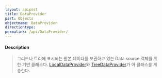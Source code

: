 ```yaml
---
layout: apipost
title: DataProvider
part: Objects
objectname: DataProvider
directiontype: 
permalink: /api/DataProvider/
---
```


#### Description

> 그리드나 트리에 표시되는 원본 데이터를 보관하고 있는 Data source 객체를 위한 기반 클래스다. [LocalDataProvider](/api/LocalDataProvider/)와 [TreeDataProvider](/api/TreeDataProvider/)가 이 클래스를 계승한다.
